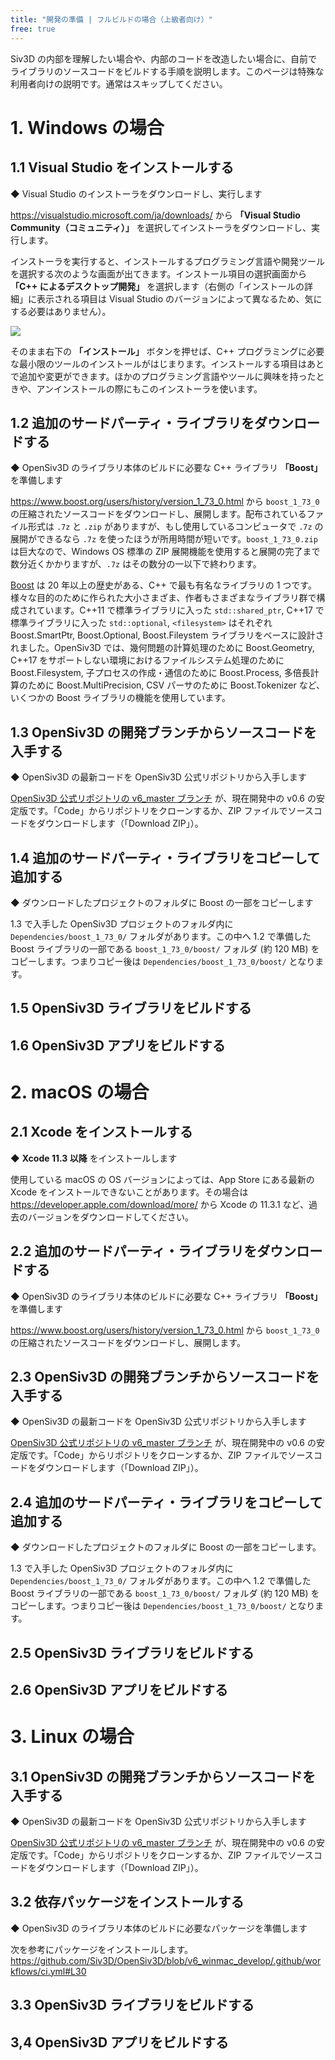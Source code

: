 ```yaml
---
title: "開発の準備 | フルビルドの場合（上級者向け）"
free: true
---
```


Siv3D の内部を理解したい場合や、内部のコードを改造したい場合に、自前でライブラリのソースコードをビルドする手順を説明します。このページは特殊な利用者向けの説明です。通常はスキップしてください。

# 1. Windows の場合

## 1.1 Visual Studio をインストールする
◆ Visual Studio のインストーラをダウンロードし、実行します

https://visualstudio.microsoft.com/ja/downloads/ から **「Visual Studio Community（コミュニティ）」** を選択してインストーラをダウンロードし、実行します。

インストーラを実行すると、インストールするプログラミング言語や開発ツールを選択する次のような画面が出てきます。インストール項目の選択画面から **「C++ によるデスクトップ開発」** を選択します（右側の「インストールの詳細」に表示される項目は Visual Studio のバージョンによって異なるため、気にする必要はありません）。

![](https://i.gyazo.com/thumb/1000/34b2cf39108e55cb534fc9d9cb8282ac-png.png)

そのまま右下の **「インストール」** ボタンを押せば、C++ プログラミングに必要な最小限のツールのインストールがはじまります。インストールする項目はあとで追加や変更ができます。ほかのプログラミング言語やツールに興味を持ったときや、アンインストールの際にもこのインストーラを使います。

## 1.2 追加のサードパーティ・ライブラリをダウンロードする
◆ OpenSiv3D のライブラリ本体のビルドに必要な C++ ライブラリ **「Boost」** を準備します

https://www.boost.org/users/history/version_1_73_0.html から `boost_1_73_0` の圧縮されたソースコードをダウンロードし、展開します。配布されているファイル形式は `.7z` と `.zip` がありますが、もし使用しているコンピュータで `.7z` の展開ができるなら `.7z` を使ったほうが所用時間が短いです。`boost_1_73_0.zip` は巨大なので、Windows OS 標準の ZIP 展開機能を使用すると展開の完了まで数分近くかかりますが、`.7z` はその数分の一以下で終わります。

[Boost](https://www.boost.org/) は 20 年以上の歴史がある、C++ で最も有名なライブラリの 1 つです。様々な目的のために作られた大小さまざま、作者もさまざまなライブラリ群で構成されています。C++11 で標準ライブラリに入った `std::shared_ptr`, C++17 で標準ライブラリに入った `std::optional`, `<filesystem>` はそれぞれ Boost.SmartPtr, Boost.Optional, Boost.Fileystem ライブラリをベースに設計されました。OpenSiv3D では、幾何問題の計算処理のために Boost.Geometry, C++17 をサポートしない環境におけるファイルシステム処理のために Boost.Filesystem, 子プロセスの作成・通信のために Boost.Process, 多倍長計算のために Boost.MultiPrecision, CSV パーサのために Boost.Tokenizer など、いくつかの Boost ライブラリの機能を使用しています。

## 1.3 OpenSiv3D の開発ブランチからソースコードを入手する
◆ OpenSiv3D の最新コードを OpenSiv3D 公式リポジトリから入手します

[OpenSiv3D 公式リポジトリの v6_master ブランチ](https://github.com/Siv3D/OpenSiv3D/tree/v6_master) が、現在開発中の v0.6 の安定版です。「Code」からリポジトリをクローンするか、ZIP ファイルでソースコードをダウンロードします（「Download ZIP」）。

## 1.4 追加のサードパーティ・ライブラリをコピーして追加する
◆ ダウンロードしたプロジェクトのフォルダに Boost の一部をコピーします

1.3 で入手した OpenSiv3D プロジェクトのフォルダ内に `Dependencies/boost_1_73_0/` フォルダがあります。この中へ 1.2 で準備した Boost ライブラリの一部である `boost_1_73_0/boost/` フォルダ (約 120 MB) をコピーします。つまりコピー後は `Dependencies/boost_1_73_0/boost/` となります。

## 1.5 OpenSiv3D ライブラリをビルドする


## 1.6 OpenSiv3D アプリをビルドする


# 2. macOS の場合

## 2.1 Xcode をインストールする
◆ **Xcode 11.3 以降** をインストールします

使用している macOS の OS バージョンによっては、App Store にある最新の Xcode をインストールできないことがあります。その場合は https://developer.apple.com/download/more/ から Xcode の 11.3.1 など、過去のバージョンをダウンロードしてください。

## 2.2 追加のサードパーティ・ライブラリをダウンロードする
◆ OpenSiv3D のライブラリ本体のビルドに必要な C++ ライブラリ **「Boost」** を準備します

https://www.boost.org/users/history/version_1_73_0.html から `boost_1_73_0` の圧縮されたソースコードをダウンロードし、展開します。

## 2.3 OpenSiv3D の開発ブランチからソースコードを入手する
◆ OpenSiv3D の最新コードを OpenSiv3D 公式リポジトリから入手します

[OpenSiv3D 公式リポジトリの v6_master ブランチ](https://github.com/Siv3D/OpenSiv3D/tree/v6_master) が、現在開発中の v0.6 の安定版です。「Code」からリポジトリをクローンするか、ZIP ファイルでソースコードをダウンロードします（「Download ZIP」）。

## 2.4 追加のサードパーティ・ライブラリをコピーして追加する
◆ ダウンロードしたプロジェクトのフォルダに Boost の一部をコピーします。

1.3 で入手した OpenSiv3D プロジェクトのフォルダ内に `Dependencies/boost_1_73_0/` フォルダがあります。この中へ 1.2 で準備した Boost ライブラリの一部である `boost_1_73_0/boost/` フォルダ (約 120 MB) をコピーします。つまりコピー後は `Dependencies/boost_1_73_0/boost/` となります。

## 2.5 OpenSiv3D ライブラリをビルドする


## 2.6 OpenSiv3D アプリをビルドする


# 3. Linux の場合

## 3.1 OpenSiv3D の開発ブランチからソースコードを入手する
◆ OpenSiv3D の最新コードを OpenSiv3D 公式リポジトリから入手します

[OpenSiv3D 公式リポジトリの v6_master ブランチ](https://github.com/Siv3D/OpenSiv3D/tree/v6_master) が、現在開発中の v0.6 の安定版です。「Code」からリポジトリをクローンするか、ZIP ファイルでソースコードをダウンロードします（「Download ZIP」）。

## 3.2 依存パッケージをインストールする
◆ OpenSiv3D のライブラリ本体のビルドに必要なパッケージを準備します

次を参考にパッケージをインストールします。  
https://github.com/Siv3D/OpenSiv3D/blob/v6_winmac_develop/.github/workflows/ci.yml#L30

## 3.3 OpenSiv3D ライブラリをビルドする


## 3,4 OpenSiv3D アプリをビルドする



